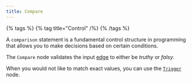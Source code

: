```yaml
---
title: Compare
---
```


{% tags %}
{% tag title="Control" /%}
{% /tags %}

A `comparison` statement is a fundamental control structure in programming that allows you to make decisions based on certain conditions.

The `Compare` node validates the input [edge](/docs/microflow-studio/edges) to either be _truthy_ or _falsy_.

When you would not like to match exact values, you can use the [`Trigger`](/docs/microflow-studio/nodes/trigger) node.
